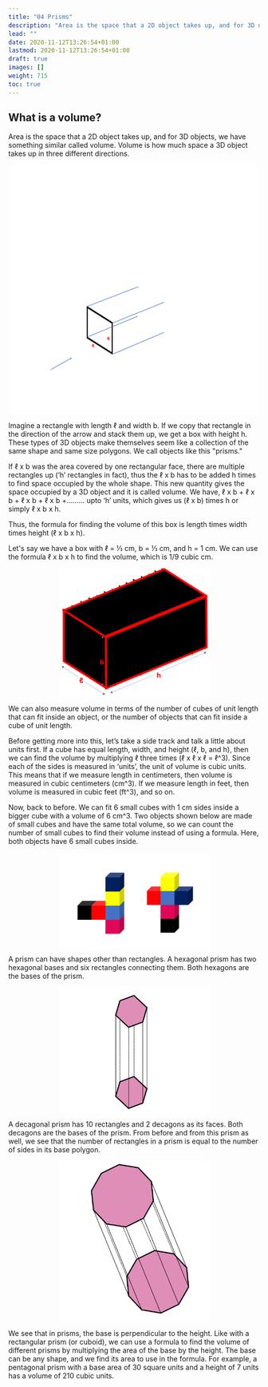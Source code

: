 ```yaml
---
title: "04 Prisms"
description: "Area is the space that a 2D object takes up, and for 3D objects, we have something similar called volume. Volume is how much space a 3D object takes up in three different directions. We can find the volume of a box by multiplying the length, width, and height. We can also measure volume in terms of the number of cubes of unit length that can fit inside an object. Prisms are 3D objects made up of polygons and we can find their volume by multiplying the area of the base by the height."
lead: ""
date: 2020-11-12T13:26:54+01:00
lastmod: 2020-11-12T13:26:54+01:00
draft: true
images: []
weight: 715
toc: true
---
```



## What is a volume? 

Area is the space that a 2D object takes up, and for 3D objects, we have something similar called volume. Volume is how much space a 3D object takes up in three different directions. 

<img src="2_15_rectangle_extruded.gif" width="500" style="display: block; margin: 0 auto;">

Imagine a rectangle with length ℓ and width b. If we copy that rectangle in the direction of the arrow and stack them up, we get a box with height h. These types of 3D objects make themselves seem like a collection of the same shape and same size polygons. We call objects like this "prisms." 

If ℓ x b was the area covered by one rectangular face, there are multiple rectangles up (‘h’ rectangles in fact), thus the ℓ x b has to be added h times to find space occupied by the whole shape. This new quantity gives the space occupied by a 3D object and it is called volume. We have,  ℓ x b + ℓ x b + ℓ x b + ℓ x b +……… upto ‘h’ units, which gives us  (ℓ x b) times h or simply ℓ x b x h. 

Thus, the formula for finding the volume of this box is length times width times height (ℓ x b x h). 

Let's say we have a box with ℓ = ⅓ cm, b = ⅓ cm, and h = 1 cm. We can use the formula ℓ x b x h to find the volume, which is 1/9 cubic cm.

<img src="2_16_cuboid.png" width="300" style="display: block; margin: 0 auto;">

We can also measure volume in terms of the number of cubes of unit length that can fit inside an object, or the number of objects that can fit inside a cube of unit length.

Before getting more into this, let’s take a side track and talk a little about units first. If a cube has equal length, width, and height (ℓ, b, and h), then we can find the volume by multiplying ℓ three times (ℓ x ℓ x ℓ = ℓ^3). Since each of the sides is measured in ‘units’, the unit of volume is cubic units. This means that if we measure length in centimeters, then volume is measured in cubic centimeters (cm^3). If we measure length in feet, then volume is measured in cubic feet (ft^3), and so on.

Now, back to before. We can fit 6 small cubes with 1 cm sides inside a bigger cube with a volume of 6 cm^3. Two objects shown below are  made of small cubes and have the same total volume, so we can count the number of small cubes to find their volume instead of using a formula. Here, both objects have 6 small cubes inside.

<img src="2_17_and_2_18_two_cubes.png" width="300" style="display: block; margin: 0 auto;">

A prism can have shapes other than rectangles. A hexagonal prism has two hexagonal bases and six rectangles connecting them. Both hexagons are the bases of the prism. 

<img src="2_19_hexagonal_prism.png" width="300" style="display: block; margin: 0 auto;">

A decagonal prism has 10 rectangles and 2 decagons as its faces. Both decagons are the bases of the prism. From before and from this prism as well, we see that the number of rectangles in a prism is equal to the number of sides in its base polygon. 

<img src="2_20_decagonal_prism.png" width="300" style="display: block; margin: 0 auto;">

We see that in prisms, the base is perpendicular to the height. Like with a rectangular prism (or cuboid), we can use a formula to find the volume of different prisms by multiplying the area of the base by the height. The base can be any shape, and we find its area to use in the formula. For example, a pentagonal prism with a base area of 30 square units and a height of 7 units has a volume of 210 cubic units. 
